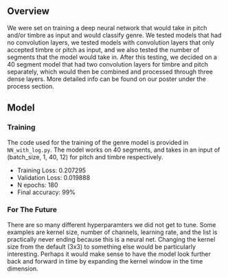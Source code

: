 ## Overview
We were set on training a deep neural network that would take in pitch and/or timbre as input and would classify genre.
We tested models that had no convolution layers, we tested models with convolution layers that only accepted timbre or 
pitch as input, and we also tested the number of segments that the model would take in. After this testing, we decided 
on a 40 segment model that had two convolution layers for timbre and pitch separately, which would then be combined and
processed through three dense layers. More detailed info can be found on our poster under the process section.

## Model
### Training
The code used for the training of the genre model is provided in `NN_with_log.py`. The model works on 40 segments, and
takes in an input of (batch_size, 1, 40, 12) for pitch and timbre respectively.
- Training Loss: 0.207295
- Validation Loss: 0.019888 
- N epochs: 180
- Final accuracy: 99%

### For The Future
There are so many different hyperparamters we did not get to tune. Some examples are kernel size, number of channels,
learning rate, and the list is practically never ending because this is a neural net. Changing the kernel size from the
default (3x3) to something else would be particularly interesting. Perhaps it would make sense to have the model look
further back and forward in time by expanding the kernel window in the time dimension.